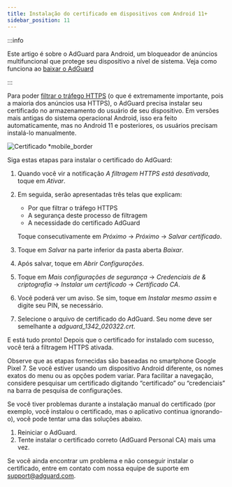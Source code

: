 ```yaml
---
title: Instalação do certificado em dispositivos com Android 11+
sidebar_position: 11
---
```


:::info

Este artigo é sobre o AdGuard para Android, um bloqueador de anúncios multifuncional que protege seu dispositivo a nível de sistema. Veja como funciona ao [baixar o AdGuard](https://agrd.io/download-kb-adblock)

:::

Para poder [filtrar o tráfego HTTPS](/general/https-filtering/what-is-https-filtering.md) (o que é extremamente importante, pois a maioria dos anúncios usa HTTPS), o AdGuard precisa instalar seu certificado no armazenamento do usuário de seu dispositivo. Em versões mais antigas do sistema operacional Android, isso era feito automaticamente, mas no Android 11 e posteriores, os usuários precisam instalá-lo manualmente.

![Certificado *mobile_border](https://cdn.adtidy.org/content/kb/ad_blocker/android/solving_problems/manual-certificate/g.gif)

Siga estas etapas para instalar o certificado do AdGuard:

1. Quando você vir a notificação *A filtragem HTTPS está desativada*, toque em *Ativar*.

1. Em seguida, serão apresentadas três telas que explicam:
    - Por que filtrar o tráfego HTTPS
    - A segurança deste processo de filtragem
    - A necessidade do certificado AdGuard

    Toque consecutivamente em *Próximo* → *Próximo* → *Salvar certificado*.

1. Toque em *Salvar* na parte inferior da pasta aberta *Baixar*.

1. Após salvar, toque em *Abrir Configurações*.

1. Toque em *Mais configurações de segurança* → *Credenciais de & criptografia* → *Instalar um certificado* → *Certificado CA*.

1. Você poderá ver um aviso. Se sim, toque em *Instalar mesmo assim* e digite seu PIN, se necessário.

1. Selecione o arquivo de certificado do AdGuard. Seu nome deve ser semelhante a *adguard_1342_020322.crt*.

E está tudo pronto! Depois que o certificado for instalado com sucesso, você terá a filtragem HTTPS ativada.

Observe que as etapas fornecidas são baseadas no smartphone Google Pixel 7. Se você estiver usando um dispositivo Android diferente, os nomes exatos do menu ou as opções podem variar. Para facilitar a navegação, considere pesquisar um certificado digitando “certificado” ou “credenciais” na barra de pesquisa de configurações.

Se você tiver problemas durante a instalação manual do certificado (por exemplo, você instalou o certificado, mas o aplicativo continua ignorando-o), você pode tentar uma das soluções abaixo.

1. Reiniciar o AdGuard.
2. Tente instalar o certificado correto (AdGuard Personal CA) mais uma vez.

Se você ainda encontrar um problema e não conseguir instalar o certificado, entre em contato com nossa equipe de suporte em support@adguard.com.
